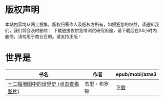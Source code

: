 # 版权声明

本站内容均从网上搜集，版权归著作人及版权方所有，如侵犯您的权益，请通知我们，我们将会及时删除！ 下载链接仅供宽带测试研究用途，请下载后在24小时内删除，请勿用于商业目的。请支持正版！

# 世界是

| 书名 | 作者 | epub/mobi/azw3 |
| --- | --- | --- |
| [十二幅地图中的世界史 (点击查看图片)](https://www.dushupai.com/attachment/2024/06/05/3429347756b169fa.jpg) | 杰里・布罗顿 | [下载](https://url89.ctfile.com/f/31084289-1357024693-19bb78?p=8866) |
